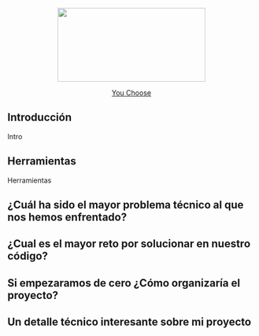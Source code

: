 <p align="center">
  <img src="https://github.com/You2se/YouChoose/blob/master/client/src/Sofa.png" height="150" width="300">
</p>    
<p align="center">  
<span><a href="https://you2se.herokuapp.com/">You Choose</a></span>
</p>  

## Introducción  
Intro

## Herramientas
Herramientas

## ¿Cuál ha sido el mayor problema técnico al que nos hemos enfrentado?  



## ¿Cual es el mayor reto por solucionar en nuestro código?


## Si empezaramos de cero ¿Cómo organizaría el proyecto?



## Un detalle técnico interesante sobre mi proyecto
``` js


```

